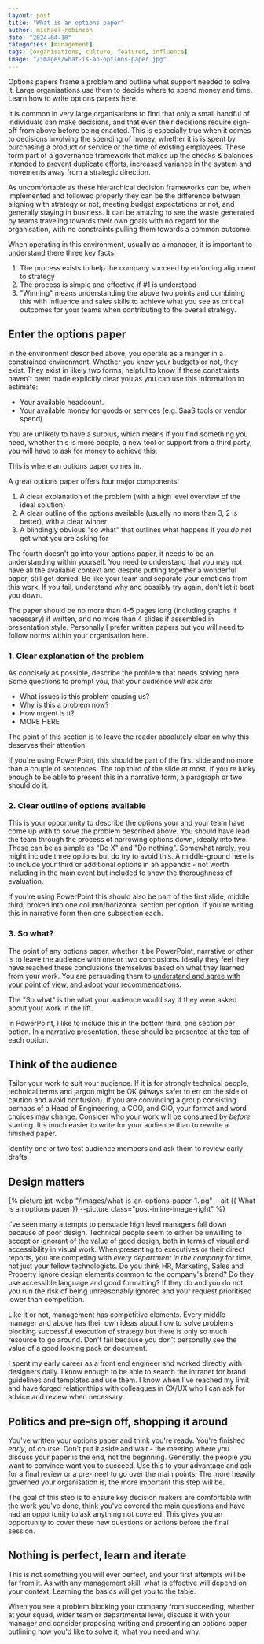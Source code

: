 ```yaml
---
layout: post
title: "What is an options paper"
author: michael-robinson
date: "2024-04-10"
categories: [management]
tags: [organisations, culture, featured, influence]
image: "/images/what-is-an-options-paper.jpg"
---
```


Options papers frame a problem and outline what support needed to solve it. Large organisations use them to decide where to spend money and time. Learn how to write options papers here.

It is common in very large organisations to find that only a small handful of individuals can make decisions, and that even their decisions require sign-off from above before being enacted. This is especially true when it comes to decisions involving the spending of money, whether it is is spent by purchasing a product or service or the time of existing employees. These form part of a governance framework that makes up the checks & balances intended to prevent duplicate efforts, increased variance in the system and movements away from a strategic direction.

As uncomfortable as these hierarchical decision frameworks can be, when implemented and followed properly they can be the difference between aligning with strategy or not, meeting budget expectations or not, and generally staying in business. It can be amazing to see the waste generated by teams traveling towards their own goals with no regard for the organisation, with no constraints pulling them towards a common outcome.

When operating in this environment, usually as a manager, it is important to understand there three key facts:

1. The process exists to help the company succeed by enforcing alignment to strategy
2. The process is simple and effective if #1 is understood
3. "Winning" means understanding the above two points and combining this with influence and sales skills to achieve what you see as critical outcomes for your teams when contributing to the overall strategy.

## Enter the options paper

In the environment described above, you operate as a manger in a constrained environment. Whether you know your budgets or not, they exist. They exist in likely two forms, helpful to know if these constraints haven't been made explicitly clear you as you can use this information to estimate:

- Your available headcount.
- Your available money for goods or services (e.g. SaaS tools or vendor spend).

You are unlikely to have a surplus, which means if you find something you need, whether this is more people, a new tool or support from a third party, you will have to ask for money to achieve this.

This is where an options paper comes in.

A great options paper offers four major components:

1. A clear explanation of the problem (with a high level overview of the ideal solution)
2. A clear outline of the options available (usually no more than 3, 2 is better), with a clear winner
3. A blindingly obvious "so what" that outlines what happens if you _do not_ get what you are asking for

The fourth doesn't go into your options paper, it needs to be an understanding within yourself. You need to understand that you may not have all the available context and despite putting together a wonderful paper, still get denied. Be like your team and separate your emotions from this work. If you fail, understand why and possibly try again, don't let it beat you down.

The paper should be no more than 4-5 pages long (including graphs if necessary) if written, and no more than 4 slides if assembled in presentation style. Personally I prefer written papers but you will need to follow norms within your organisation here.

### 1. Clear explanation of the problem

As concisely as possible, describe the problem that needs solving here. Some questions to prompt you, that your audience _will ask_ are:

- What issues is this problem causing us?
- Why is this a problem now?
- How urgent is it?
- MORE HERE

The point of this section is to leave the reader absolutely clear on why this deserves their attention.

If you're using PowerPoint, this should be part of the first slide and no more than a couple of sentences. The top third of the slide at most. If you're lucky enough to be able to present this in a narrative form, a paragraph or two should do it.

### 2. Clear outline of options available

This is your opportunity to describe the options your and your team have come up with to solve the problem described above. You should have lead the team through the process of narrowing options down, ideally into two. These can be as simple as "Do X" and "Do nothing". Somewhat rarely, you might include three options but do try to avoid this. A middle-ground here is to include your third or additional options in an appendix - not worth including in the main event but included to show the thoroughness of evaluation.

If you're using PowerPoint this should also be part of the first slide, middle third, broken into one column/horizontal section per option. If you're writing this in narrative form then one subsection each.

### 3. So what?

The point of any options paper, whether it be PowerPoint, narrative or other is to leave the audience with one or two conclusions. Ideally they feel they have reached these conclusions themselves based on what they learned from your work. You are persuading them to [understand and agree with your point of view, and adopt your recommendations](https://www.speakwithpersuasion.com/6-types-of-goals/#item3).

The "So what" is the what your audience would say if they were asked about your work in the lift.

In PowerPoint, I like to include this in the bottom third, one section per option. In a narrative presentation, these should be presented at the top of each option.

## Think of the audience

Tailor your work to suit your audience. If it is for strongly technical people, technical terms and jargon might be OK (always safer to err on the side of caution and avoid confusion). If you are convincing a group consisting perhaps of a Head of Engineering, a COO, and CIO, your format and word choices may change. Consider who your work will be consumed by _before_ starting. It's much easier to write for your audience than to rewrite a finished paper.

Identify one or two test audience members and ask them to review early drafts.

## Design matters

{% picture jpt-webp "/images/what-is-an-options-paper-1.jpg" --alt {{ What is an options paper }} --picture class="post-inline-image-right" %}

I've seen many attempts to persuade high level managers fall down because of poor design. Technical people seem to either be unwilling to accept or ignorant of the value of good design, both in terms of visual and accessibility in visual work. When presenting to executives or their direct reports, you are competing with _every department in the company_ for time, not just your fellow technologists. Do you think HR, Marketing, Sales and Property ignore design elements common to the company's brand? Do they use accessible language and good formatting? If they do and you do not, you run the risk of being unreasonably ignored and your request prioritised lower than competition.

Like it or not, management has competitive elements. Every middle manager and above has their own ideas about how to solve problems blocking successful execution of strategy but there is only so much resource to go around. Don't fail because you don't personally see the value of a good looking pack or document.

I spent my early career as a front end engineer and worked directly with designers daily. I know enough to be able to search the intranet for brand guidelines and templates and use them. I know when I've reached my limit and have forged relationthips with colleagues in CX/UX who I can ask for advice and review when necessary.

## Politics and pre-sign off, shopping it around

You've written your options paper and think you're ready. You're finished _early_, of course. Don't put it aside and wait - the meeting where you discuss your paper is the end, not the beginning. Generally, the people you want to convince want you to succeed. Use this to your advantage and ask for a final review or a pre-meet to go over the main points. The more heavily governed your organisation is, the more important this step will be.

The goal of this step is to ensure key decision makers are comfortable with the work you've done, think you've covered the main questions and have had an opportunity to ask anything not covered. This gives you an opportunity to cover these new questions or actions before the final session.

## Nothing is perfect, learn and iterate

This is not something you will ever perfect, and your first attempts will be far from it. As with any management skill, what is effective will depend on your context. Learning the basics will get you to the table.

When you see a problem blocking your company from succeeding, whether at your squad, wider team or departmental level, discuss it with your manager and consider proposing writing and presenting an options paper outlining how you'd like to solve it, what you need and why.
